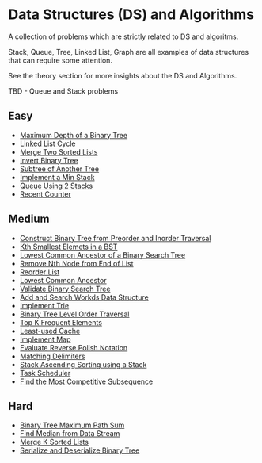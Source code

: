 # Data Structures (DS) and Algorithms
A collection of problems which are strictly related to DS and algoritms.

Stack, Queue, Tree, Linked List, Graph are all examples of data structures that can require some attention. 

See the theory section for more insights about the DS and Algorithms.

TBD - Queue and Stack problems

## Easy
- [Maximum Depth of a Binary Tree](https://leetcode.com/problems/maximum-depth-of-binary-tree/)
- [Linked List Cycle](https://leetcode.com/problems/linked-list-cycle/)
- [Merge Two Sorted Lists](https://leetcode.com/problems/merge-two-sorted-lists/)
- [Invert Binary Tree](https://leetcode.com/problems/invert-binary-tree/)
- [Subtree of Another Tree](https://leetcode.com/problems/subtree-of-another-tree/)
- [Implement a Min Stack](https://leetcode.com/problems/min-stack/)
- [Queue Using 2 Stacks](https://leetcode.com/problems/implement-queue-using-stacks/)
- [Recent Counter](https://leetcode.com/problems/number-of-recent-calls/)

## Medium
- [Construct Binary Tree from Preorder and Inorder Traversal](https://leetcode.com/problems/construct-binary-tree-from-preorder-and-inorder-traversal/)
- [Kth Smallest Elemets in a BST](https://leetcode.com/problems/kth-smallest-element-in-a-bst/)
- [Lowest Common Ancestor of a Binary Search Tree](https://leetcode.com/problems/lowest-common-ancestor-of-a-binary-search-tree/)
- [Remove Nth Node from End of List](https://leetcode.com/problems/remove-nth-node-from-end-of-list/)
- [Reorder List](https://leetcode.com/problems/reorder-list/)
- [Lowest Common Ancestor](https://leetcode.com/problems/lowest-common-ancestor-of-a-binary-tree/)
- [Validate Binary Search Tree](https://leetcode.com/problems/validate-binary-search-tree/)
- [Add and Search Workds Data Structure](https://leetcode.com/problems/design-add-and-search-words-data-structure/)
- [Implement Trie](https://leetcode.com/problems/implement-trie-prefix-tree/)
- [Binary Tree Level Order Traversal](https://leetcode.com/problems/binary-tree-level-order-traversal/)
- [Top K Frequent Elements](https://leetcode.com/problems/top-k-frequent-elements/)
- [Least-used Cache](https://yangshun.github.io/tech-interview-handbook/algorithms/hash-table/)
- [Implement Map](https://yangshun.github.io/tech-interview-handbook/algorithms/hash-table/)
- [Evaluate Reverse Polish Notation](https://leetcode.com/problems/evaluate-reverse-polish-notation/)
- [Matching Delimiters](https://yangshun.github.io/tech-interview-handbook/algorithms/stack/)
- [Stack Ascending Sorting using a Stack](https://yangshun.github.io/tech-interview-handbook/algorithms/stack/)
- [Task Scheduler](https://leetcode.com/problems/task-scheduler/)
- [Find the Most Competitive Subsequence](https://leetcode.com/problems/find-the-most-competitive-subsequence/)

## Hard
- [Binary Tree Maximum Path Sum](https://leetcode.com/problems/binary-tree-maximum-path-sum/)
- [Find Median from Data Stream](https://leetcode.com/problems/find-median-from-data-stream/)
- [Merge K Sorted Lists](https://leetcode.com/problems/merge-k-sorted-lists/)
- [Serialize and Deserialize Binary Tree](https://leetcode.com/problems/serialize-and-deserialize-binary-tree/)